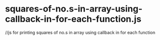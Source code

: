 # squares-of-no.s-in-array-using-callback-in-for-each-function.js
//js for printing squares of no.s in array using callback in for each function
